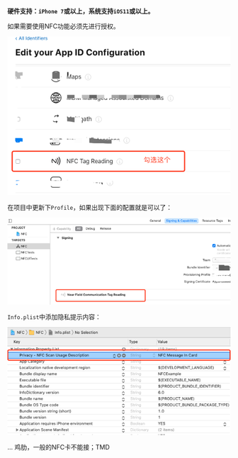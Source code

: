 
**硬件支持：`iPhone 7`或以上，系统支持`iOS11`或以上。**

如果需要使用NFC功能必须先进行授权。

<img src="/assets/images/tutorial/02.png "/>

在项目中更新下`Profile`，如果出现下面的配置就是可以了：

<img src="/assets/images/tutorial/04.png "/>

`Info.plist`中添加隐私提示内容：

<img src="/assets/images/tutorial/03.png "/>

... 鸡肋，一般的NFC卡不能接；TMD
